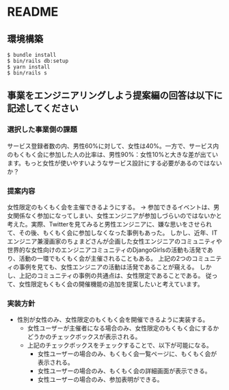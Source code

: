 # README

## 環境構築
```
$ bundle install
$ bin/rails db:setup
$ yarn install
$ bin/rails s
```

## 事業をエンジニアリングしよう提案編の回答は以下に記述してください

### 選択した事業側の課題

サービス登録者数の内、男性60%に対して、女性は40%。一方で、サービス内のもくもく会に参加した人の比率は、男性90%：女性10%と大きな差が出ています。もっと女性が使いやすいようなサービス設計にする必要があるのではないか？

### 提案内容

女性限定のもくもく会を主催できるようにする。
-> 参加できるイベントは、男女関係なく参加になってしまい、女性エンジニアが参加しづらいのではないかと考えた。実際、Twitterを見てみると男性エンジニアに、嫌な思いをさせられて、その後、もくもく会に参加しなくなった事例もあった。
しかし、近年、ITエンジニア兼漫画家のちょまどさんが企画した女性エンジニアのコミュニティや世界的な女性向けのエンジニアコミュニティのDjangoGirlsの活動も活発であり、活動の一環でもくもく会が主催されることもある。
上記の2つのコミュニティの事例を見ても、女性エンジニアの活動は活発であることが窺える。
しかし、上記のコミュニティの事例の共通点は、女性限定であることである。
従って、女性限定もくもく会の開催機能の追加を提案したいと考えています。

### 実装方針

- 性別が女性のみ、女性限定のもくもく会を開催できるように実装する。
    - 女性ユーザーが主催者になる場合のみ、女性限定のもくもく会にするかどうかのチェックボックスが表示される。
    - 上記のチェックボックスをチェックすることで、以下が可能になる。
        - 女性ユーザーの場合のみ、もくもく会一覧ページに、もくもく会が表示される。
        - 女性ユーザーの場合のみ、もくもく会の詳細画面が表示できる。
        - 女性ユーザーの場合のみ、参加表明ができる。